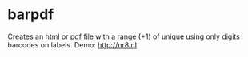 # barpdf
Creates an html or pdf file with a range (+1) of unique using only digits barcodes on labels.
Demo: http://nr8.nl